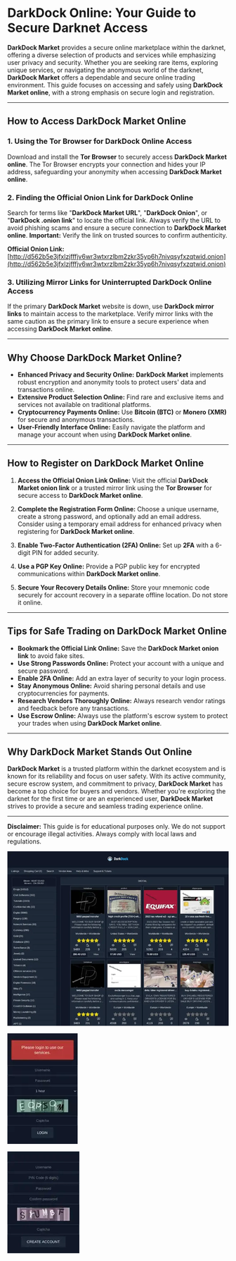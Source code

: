 # DarkDock Online: Your Guide to Secure Darknet Access

**DarkDock Market** provides a secure online marketplace within the darknet, offering a diverse selection of products and services while emphasizing user privacy and security. Whether you are seeking rare items, exploring unique services, or navigating the anonymous world of the darknet, **DarkDock Market** offers a dependable and secure online trading environment. This guide focuses on accessing and safely using **DarkDock Market online**, with a strong emphasis on secure login and registration.

---

## How to Access DarkDock Market Online

### 1. **Using the Tor Browser for DarkDock Online Access**
Download and install the **Tor Browser** to securely access **DarkDock Market online**. The Tor Browser encrypts your connection and hides your IP address, safeguarding your anonymity when accessing **DarkDock Market online**.

### 2. **Finding the Official Onion Link for DarkDock Online**
Search for terms like "**DarkDock Market URL**", "**DarkDock Onion**", or "**DarkDock .onion link**" to locate the official link. Always verify the URL to avoid phishing scams and ensure a secure connection to **DarkDock Market online**.
**Important:** Verify the link on trusted sources to confirm authenticity.

**Official Onion Link:** [http://d562b5e3jfxlzjfffjv6wr3wtxrzlbm2zkr35yp6h7nivqsyfxzqtwid.onion](http://d562b5e3jfxlzjfffjv6wr3wtxrzlbm2zkr35yp6h7nivqsyfxzqtwid.onion) 

### 3. **Utilizing Mirror Links for Uninterrupted DarkDock Online Access**
If the primary **DarkDock Market** website is down, use **DarkDock mirror links** to maintain access to the marketplace. Verify mirror links with the same caution as the primary link to ensure a secure experience when accessing **DarkDock Market online**.

---

## Why Choose DarkDock Market Online?

- **Enhanced Privacy and Security Online:** **DarkDock Market** implements robust encryption and anonymity tools to protect users' data and transactions online.
- **Extensive Product Selection Online:** Find rare and exclusive items and services not available on traditional platforms.
- **Cryptocurrency Payments Online:** Use **Bitcoin (BTC)** or **Monero (XMR)** for secure and anonymous transactions.
- **User-Friendly Interface Online:** Easily navigate the platform and manage your account when using **DarkDock Market online**.

---

## How to Register on DarkDock Market Online

1.  **Access the Official Onion Link Online:**
 Visit the official **DarkDock Market onion link** or a trusted mirror link using the **Tor Browser** for secure access to **DarkDock Market online**.

2.  **Complete the Registration Form Online:**
 Choose a unique username, create a strong password, and optionally add an email address.
 Consider using a temporary email address for enhanced privacy when registering for **DarkDock Market online**.

3.  **Enable Two-Factor Authentication (2FA) Online:**
 Set up **2FA** with a 6-digit PIN for added security.

4.  **Use a PGP Key Online:**
 Provide a PGP public key for encrypted communications within **DarkDock Market online**.

5.  **Secure Your Recovery Details Online:**
 Store your mnemonic code securely for account recovery in a separate offline location. Do not store it online.

---

## Tips for Safe Trading on DarkDock Market Online

-   **Bookmark the Official Link Online:** Save the **DarkDock Market onion link** to avoid fake sites.
-   **Use Strong Passwords Online:** Protect your account with a unique and secure password.
-   **Enable 2FA Online:** Add an extra layer of security to your login process.
-   **Stay Anonymous Online:** Avoid sharing personal details and use cryptocurrencies for payments.
-   **Research Vendors Thoroughly Online:** Always research vendor ratings and feedback before any transactions.
-   **Use Escrow Online:** Always use the platform's escrow system to protect your trades when using **DarkDock Market online**.

---

## Why DarkDock Market Stands Out Online

**DarkDock Market** is a trusted platform within the darknet ecosystem and is known for its reliability and focus on user safety. With its active community, secure escrow system, and commitment to privacy, **DarkDock Market** has become a top choice for buyers and vendors. Whether you're exploring the darknet for the first time or are an experienced user, **DarkDock Market** strives to provide a secure and seamless trading experience online.

---

**Disclaimer:** This guide is for educational purposes only. We do not support or encourage illegal activities. Always comply with local laws and regulations.

<a href="http://d562b5e3jfxlzjfffjv6wr3wtxrzlbm2zkr35yp6h7nivqsyfxzqtwid.onion"><img src="/modules/view.webp" alt="DarkDock Market Preview" style="max-width: 100%;"></a>

<a href="http://d562b5e3jfxlzjfffjv6wr3wtxrzlbm2zkr35yp6h7nivqsyfxzqtwid.onion"><img src="/modules/console.webp" alt="DarkDock Login" style="max-width: 100%;"></a>

<a href="http://d562b5e3jfxlzjfffjv6wr3wtxrzlbm2zkr35yp6h7nivqsyfxzqtwid.onion"><img src="/modules/left.webp" alt="DarkDock Register" style="max-width: 100%;"></a>